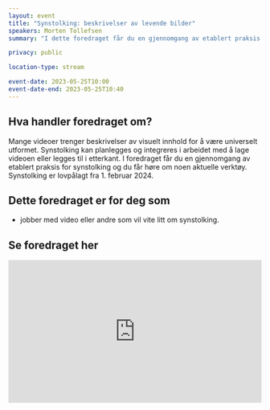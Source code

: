 ```yaml
---
layout: event
title: "Synstolking: beskrivelser av levende bilder"
speakers: Morten Tollefsen
summary: "I dette foredraget får du en gjennomgang av etablert praksis for synstolking og du får høre om noen aktuelle verktøy. "

privacy: public

location-type: stream

event-date: 2023-05-25T10:00
event-date-end: 2023-05-25T10:40
---
```

## Hva handler foredraget om?
Mange videoer trenger beskrivelser av visuelt innhold for å være universelt utformet. Synstolking kan planlegges og integreres i arbeidet med å lage videoen eller legges til i etterkant. I foredraget får du en gjennomgang av etablert praksis for synstolking og du får høre om noen aktuelle verktøy. Synstolking er lovpålagt fra 1. februar 2024.

## Dette foredraget er for deg som
- jobber med video eller andre som vil vite litt om synstolking.

## Se foredraget her
<div style="padding:56.25% 0 0 0;position:relative;"><iframe src="https://vimeo.com/event/3434164/embed/b01b655b5c" frameborder="0" allow="autoplay; fullscreen; picture-in-picture" allowfullscreen style="position:absolute;top:0;left:0;width:100%;height:100%;"></iframe></div>
